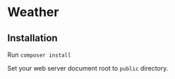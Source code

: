 # Weather

## Installation

Run
`composer install`

Set your web server document root to `public` directory.